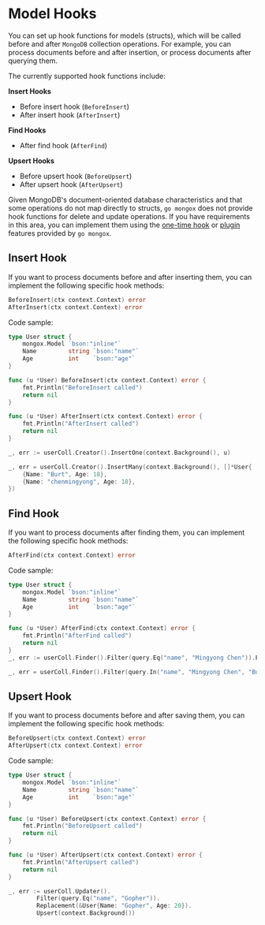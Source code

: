 # Model Hooks
You can set up hook functions for models (structs), which will be called before and after `MongoDB` collection operations. For example, you can process documents before and after insertion, or process documents after querying them.

The currently supported hook functions include:

**Insert Hooks**
- Before insert hook (`BeforeInsert`)
- After insert hook (`AfterInsert`)

**Find Hooks**
- After find hook (`AfterFind`)

**Upsert Hooks**
- Before upsert hook (`BeforeUpsert`)
- After upsert hook (`AfterUpsert`)

Given MongoDB's document-oriented database characteristics and that some operations do not map directly to structs, `go mongox` does not provide hook functions for delete and update operations. If you have requirements in this area, you can implement them using the [one-time hook](./one-time-hooks) or [plugin](../plugins/plugins) features provided by `go mongox`.

## Insert Hook
If you want to process documents before and after inserting them, you can implement the following specific hook methods:
```go
BeforeInsert(ctx context.Context) error
AfterInsert(ctx context.Context) error
```

Code sample:

```go
type User struct {
	mongox.Model `bson:"inline"`
	Name         string `bson:"name"`
	Age          int    `bson:"age"`
}

func (u *User) BeforeInsert(ctx context.Context) error {
	fmt.Println("BeforeInsert called")
	return nil
}

func (u *User) AfterInsert(ctx context.Context) error {
	fmt.Println("AfterInsert called")
	return nil
}

_, err := userColl.Creator().InsertOne(context.Background(), u)

_, err = userColl.Creator().InsertMany(context.Background(), []*User{
    {Name: "Burt", Age: 18},
    {Name: "chenmingyong", Age: 18},
})

```

## Find Hook
If you want to process documents after finding them, you can implement the following specific hook methods:

```go
AfterFind(ctx context.Context) error
```

Code sample:

```go
type User struct {
	mongox.Model `bson:"inline"`
	Name         string `bson:"name"`
	Age          int    `bson:"age"`
}

func (u *User) AfterFind(ctx context.Context) error {
	fmt.Println("AfterFind called")
	return nil
}
_, err := userColl.Finder().Filter(query.Eq("name", "Mingyong Chen")).FindOne(context.Background())

_, err = userColl.Finder().Filter(query.In("name", "Mingyong Chen", "Burt")).Find(context.Background())

```

## Upsert Hook
If you want to process documents before and after saving them, you can implement the following specific hook methods:
```go
BeforeUpsert(ctx context.Context) error
AfterUpsert(ctx context.Context) error
```

Code sample:

```go
type User struct {
	mongox.Model `bson:"inline"`
	Name         string `bson:"name"`
	Age          int    `bson:"age"`
}

func (u *User) BeforeUpsert(ctx context.Context) error {
	fmt.Println("BeforeUpsert called")
	return nil
}

func (u *User) AfterUpsert(ctx context.Context) error {
	fmt.Println("AfterUpsert called")
	return nil
}

_, err := userColl.Updater().
		Filter(query.Eq("name", "Gopher")).
		Replacement(&User{Name: "Gopher", Age: 20}).
		Upsert(context.Background())
```